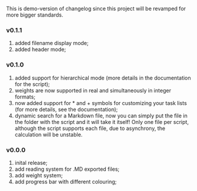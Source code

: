 This is demo-version of changelog since this project will be revamped for more bigger standards.

### v0.1.1

1. added filename display mode;
2. added header mode;

### v0.1.0

1. added support for hierarchical mode (more details in the documentation for the script);
2. weights are now supported in real and simultaneously in integer formats;
3. now added support for * and + symbols for customizing your task lists (for more details, see the documentation);
4. dynamic search for a Markdown file, now you can simply put the file in the folder with the script and it will take it itself! Only one file per script, although the script supports each file, due to asynchrony, the calculation will be unstable.

### v0.0.0

1. inital release;
2. add reading system for .MD exported files;
3. add weight system;
4. add progress bar with different colouring;